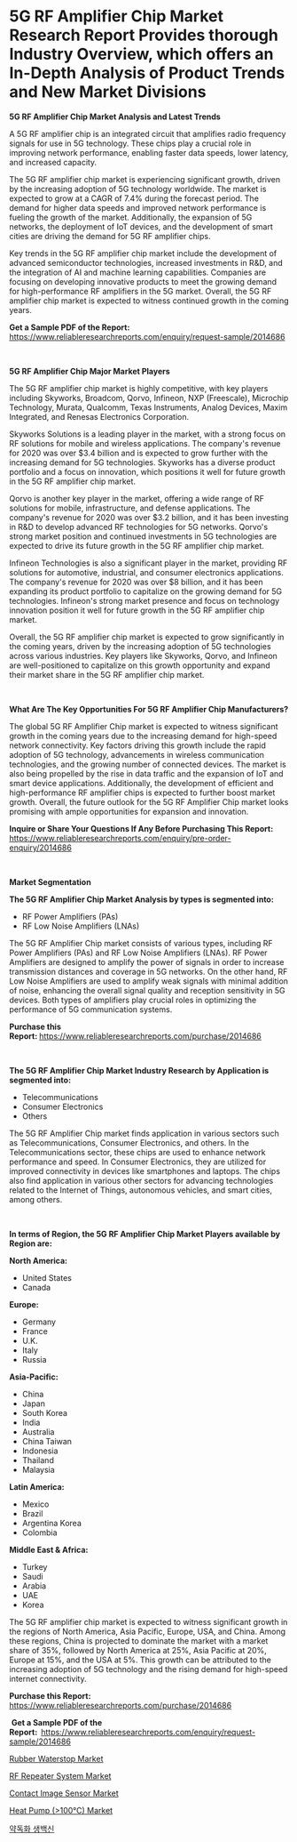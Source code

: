 <p><h1>5G RF Amplifier Chip Market Research Report Provides thorough Industry Overview, which offers an In-Depth Analysis of Product Trends and New Market Divisions</h1></p><p><strong>5G RF Amplifier Chip Market Analysis and Latest Trends</strong></p>
<p><p>A 5G RF amplifier chip is an integrated circuit that amplifies radio frequency signals for use in 5G technology. These chips play a crucial role in improving network performance, enabling faster data speeds, lower latency, and increased capacity.</p><p>The 5G RF amplifier chip market is experiencing significant growth, driven by the increasing adoption of 5G technology worldwide. The market is expected to grow at a CAGR of 7.4% during the forecast period. The demand for higher data speeds and improved network performance is fueling the growth of the market. Additionally, the expansion of 5G networks, the deployment of IoT devices, and the development of smart cities are driving the demand for 5G RF amplifier chips.</p><p>Key trends in the 5G RF amplifier chip market include the development of advanced semiconductor technologies, increased investments in R&D, and the integration of AI and machine learning capabilities. Companies are focusing on developing innovative products to meet the growing demand for high-performance RF amplifiers in the 5G market. Overall, the 5G RF amplifier chip market is expected to witness continued growth in the coming years.</p></p>
<p><strong>Get a Sample PDF of the Report:&nbsp;</strong> <a href="https://www.reliableresearchreports.com/enquiry/request-sample/2014686">https://www.reliableresearchreports.com/enquiry/request-sample/2014686</a></p>
<p>&nbsp;</p>
<p><strong>5G RF Amplifier Chip Major Market Players</strong></p>
<p><p>The 5G RF amplifier chip market is highly competitive, with key players including Skyworks, Broadcom, Qorvo, Infineon, NXP (Freescale), Microchip Technology, Murata, Qualcomm, Texas Instruments, Analog Devices, Maxim Integrated, and Renesas Electronics Corporation. </p><p>Skyworks Solutions is a leading player in the market, with a strong focus on RF solutions for mobile and wireless applications. The company's revenue for 2020 was over $3.4 billion and is expected to grow further with the increasing demand for 5G technologies. Skyworks has a diverse product portfolio and a focus on innovation, which positions it well for future growth in the 5G RF amplifier chip market.</p><p>Qorvo is another key player in the market, offering a wide range of RF solutions for mobile, infrastructure, and defense applications. The company's revenue for 2020 was over $3.2 billion, and it has been investing in R&D to develop advanced RF technologies for 5G networks. Qorvo's strong market position and continued investments in 5G technologies are expected to drive its future growth in the 5G RF amplifier chip market.</p><p>Infineon Technologies is also a significant player in the market, providing RF solutions for automotive, industrial, and consumer electronics applications. The company's revenue for 2020 was over $8 billion, and it has been expanding its product portfolio to capitalize on the growing demand for 5G technologies. Infineon's strong market presence and focus on technology innovation position it well for future growth in the 5G RF amplifier chip market.</p><p>Overall, the 5G RF amplifier chip market is expected to grow significantly in the coming years, driven by the increasing adoption of 5G technologies across various industries. Key players like Skyworks, Qorvo, and Infineon are well-positioned to capitalize on this growth opportunity and expand their market share in the 5G RF amplifier chip market.</p></p>
<p>&nbsp;</p>
<p><strong>What Are The Key Opportunities For 5G RF Amplifier Chip Manufacturers?</strong></p>
<p><p>The global 5G RF Amplifier Chip market is expected to witness significant growth in the coming years due to the increasing demand for high-speed network connectivity. Key factors driving this growth include the rapid adoption of 5G technology, advancements in wireless communication technologies, and the growing number of connected devices. The market is also being propelled by the rise in data traffic and the expansion of IoT and smart device applications. Additionally, the development of efficient and high-performance RF amplifier chips is expected to further boost market growth. Overall, the future outlook for the 5G RF Amplifier Chip market looks promising with ample opportunities for expansion and innovation.</p></p>
<p><strong>Inquire or Share Your Questions If Any Before Purchasing This Report:</strong> <a href="https://www.reliableresearchreports.com/enquiry/pre-order-enquiry/2014686">https://www.reliableresearchreports.com/enquiry/pre-order-enquiry/2014686</a></p>
<p>&nbsp;</p>
<p><strong>Market Segmentation</strong></p>
<p><strong>The 5G RF Amplifier Chip Market Analysis by types is segmented into:</strong></p>
<p><ul><li>RF Power Amplifiers (PAs)</li><li>RF Low Noise Amplifiers (LNAs)</li></ul></p>
<p><p>The 5G RF Amplifier Chip market consists of various types, including RF Power Amplifiers (PAs) and RF Low Noise Amplifiers (LNAs). RF Power Amplifiers are designed to amplify the power of signals in order to increase transmission distances and coverage in 5G networks. On the other hand, RF Low Noise Amplifiers are used to amplify weak signals with minimal addition of noise, enhancing the overall signal quality and reception sensitivity in 5G devices. Both types of amplifiers play crucial roles in optimizing the performance of 5G communication systems.</p></p>
<p><strong>Purchase this Report:&nbsp;</strong><a href="https://www.reliableresearchreports.com/purchase/2014686">https://www.reliableresearchreports.com/purchase/2014686</a></p>
<p>&nbsp;</p>
<p><strong>The 5G RF Amplifier Chip Market Industry Research by Application is segmented into:</strong></p>
<p><ul><li>Telecommunications</li><li>Consumer Electronics</li><li>Others</li></ul></p>
<p><p>The 5G RF Amplifier Chip market finds application in various sectors such as Telecommunications, Consumer Electronics, and others. In the Telecommunications sector, these chips are used to enhance network performance and speed. In Consumer Electronics, they are utilized for improved connectivity in devices like smartphones and laptops. The chips also find application in various other sectors for advancing technologies related to the Internet of Things, autonomous vehicles, and smart cities, among others.</p></p>
<p>&nbsp;</p>
<p><strong>In terms of Region, the 5G RF Amplifier Chip Market Players available by Region are:</strong></p>
<p>
    <p> <strong> North America: </strong>
        <ul>
            <li>United States</li>
            <li>Canada</li>
        </ul>
        </p> 
    <p> <strong> Europe: </strong>
        <ul>
            <li>Germany</li>
            <li>France</li>
            <li>U.K.</li>
            <li>Italy</li>
            <li>Russia</li>
        </ul>
        </p> 
    <p> <strong> Asia-Pacific: </strong>
        <ul>
            <li>China</li>
            <li>Japan</li>
            <li>South Korea</li>
            <li>India</li>
            <li>Australia</li>
            <li>China Taiwan</li>
            <li>Indonesia</li>
            <li>Thailand</li>
            <li>Malaysia</li>
        </ul>
        </p> 
    <p> <strong> Latin America: </strong>
        <ul>
            <li>Mexico</li>
            <li>Brazil</li>
            <li>Argentina Korea</li>
            <li>Colombia</li>
        </ul>
        </p> 
    <p> <strong> Middle East & Africa: </strong>
        <ul>
            <li>Turkey</li>
            <li>Saudi</li>
            <li>Arabia</li>
            <li>UAE</li>
            <li>Korea</li>
        </ul>
    </p>
    </p>
<p><p>The 5G RF amplifier chip market is expected to witness significant growth in the regions of North America, Asia Pacific, Europe, USA, and China. Among these regions, China is projected to dominate the market with a market share of 35%, followed by North America at 25%, Asia Pacific at 20%, Europe at 15%, and the USA at 5%. This growth can be attributed to the increasing adoption of 5G technology and the rising demand for high-speed internet connectivity.</p></p>
<p><strong>Purchase this Report: </strong><a href="https://www.reliableresearchreports.com/purchase/2014686">https://www.reliableresearchreports.com/purchase/2014686</a></p>
<p>&nbsp;<strong>Get a Sample PDF of the Report:&nbsp;&nbsp;</strong><a href="https://www.reliableresearchreports.com/enquiry/request-sample/2014686">https://www.reliableresearchreports.com/enquiry/request-sample/2014686</a></p>
<p><strong></strong></p>
<p><p><a href="https://view.publitas.com/reportprime-1/rubber-waterstop-market-size-evaluating-its-market-trends-growth-and-projections-2024-2031/">Rubber Waterstop Market</a></p><p><a href="https://github.com/juancolorado15/Market-Research-Report-List-1/blob/main/rf-repeater-system-market.md">RF Repeater System Market</a></p><p><a href="https://view.publitas.com/reportprime-1/contact-image-sensor-market-size-share-trends-analysis-report-by-application-regional-outlook-competitive-strategies-and-segment-forecasts-2024-2031/">Contact Image Sensor Market</a></p><p><a href="https://flame-sidecar-702.notion.site/Heat-Pump-100-Market-Insights-Market-Players-and-Forecast-Till-2031-52ce6d69f10b46e9806bb8a0024e8814">Heat Pump (>100℃) Market</a></p><p><a href="https://medium.com/@jonharrtis67676y/%EC%83%9D%EC%A1%B4%EC%84%B1-%EC%95%BD%ED%99%94-%EB%B0%B1%EC%8B%A0-%EC%8B%9C%EC%9E%A5-%EA%B2%BD%EC%9F%81-%EB%B6%84%EC%84%9D-%EC%8B%9C%EC%9E%A5-%EB%8F%99%ED%96%A5-%EB%B0%8F-2031%EB%85%84%EA%B9%8C%EC%A7%80%EC%9D%98-%EC%98%88%EC%B8%A1-816e71b80c9a">약독화 생백신</a></p></p>